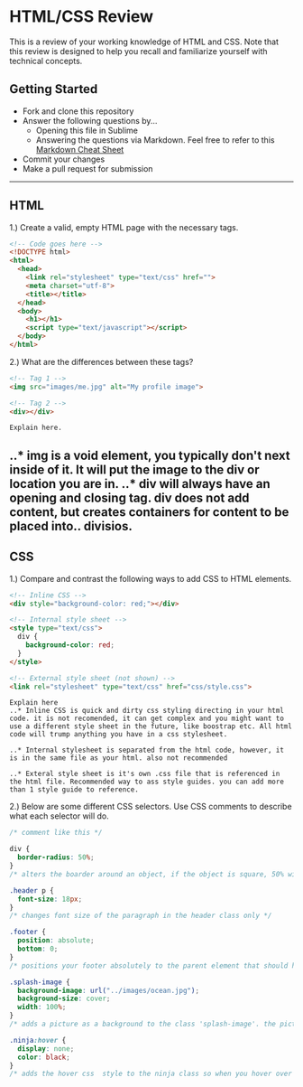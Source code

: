 # HTML/CSS Review

This is a review of your working knowledge of HTML and CSS. Note that this review is designed to help you recall and familiarize yourself with technical concepts.

## Getting Started

* Fork and clone this repository
* Answer the following questions by...
  * Opening this file in Sublime
  * Answering the questions via Markdown. Feel free to refer to this [Markdown Cheat Sheet](https://github.com/adam-p/markdown-here/wiki/Markdown-Cheatsheet)
* Commit your changes
* Make a pull request for submission

---

## HTML

1.) Create a valid, empty HTML page with the necessary tags.

```html
<!-- Code goes here -->
<!DOCTYPE html>
<html>
  <head>
    <link rel="stylesheet" type="text/css" href="">
    <meta charset="utf-8">
    <title></title>
  </head>
  <body>
    <h1></h1>
    <script type="text/javascript"></script>
  </body>
</html>
```

2.) What are the differences between these tags?

```html
<!-- Tag 1 -->
<img src="images/me.jpg" alt="My profile image">

<!-- Tag 2 -->
<div></div>
```

```
Explain here.
```
..* img is a void element, you typically don't next inside of it. It will put the image to the div or location you are in. 
..* div will always have an opening and closing tag. div does not add content, but creates containers for content to be placed into.. divisios.
---

## CSS

1.) Compare and contrast the following ways to add CSS to HTML elements.

```html
<!-- Inline CSS -->
<div style="background-color: red;"></div>

<!-- Internal style sheet -->
<style type="text/css">
  div {
    background-color: red;
  }
</style>

<!-- External style sheet (not shown) -->
<link rel="stylesheet" type="text/css" href="css/style.css">
```

```
Explain here
..* Inline CSS is quick and dirty css styling directing in your html code. it is not recomended, it can get complex and you might want to use a different style sheet in the future, like boostrap etc. All html code will trump anything you have in a css stylesheet. 

..* Internal stylesheet is separated from the html code, however, it is in the same file as your html. also not recommended

..* Exteral style sheet is it's own .css file that is referenced in the html file. Recommended way to ass style guides. you can add more than 1 style guide to reference. 
```

2.) Below are some different CSS selectors. Use CSS comments to describe what each selector will do.

```css
/* comment like this */

div {
  border-radius: 50%;
}
/* alters the boarder around an object, if the object is square, 50% will make it a circle. */

.header p {
  font-size: 18px;
}
/* changes font size of the paragraph in the header class only */

.footer {
  position: absolute;
  bottom: 0;
}
/* positions your footer absolutely to the parent element that should have position relative. This ignores the standard layout and allows you to place certain content above or below other content */

.splash-image {
  background-image: url("../images/ocean.jpg");
  background-size: cover;
  width: 100%;
}
/* adds a picture as a background to the class 'splash-image'. the picture will cover the background once instead of repeating, and it's widthe is 100% of the container*/

.ninja:hover {
  display: none;
  color: black;
}
/* adds the hover css  style to the ninja class so when you hover over the container, the color turns black when hovering and the dispaly is none*/
```

